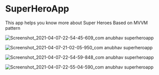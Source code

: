 # SuperHeroApp
This app helps you know more about Super Heroes
Based on MVVM pattern

![Screenshot_2021-04-07-22-54-45-609_com anubhav superheroapp](https://user-images.githubusercontent.com/56479904/113911831-0feff600-97f8-11eb-88c7-3ee2a431a37a.jpg)

![Screenshot_2021-04-07-21-02-05-950_com anubhav superheroapp](https://user-images.githubusercontent.com/56479904/113912353-a45a5880-97f8-11eb-8a34-21a47b5734ab.jpg)

![Screenshot_2021-04-07-22-54-59-848_com anubhav superheroapp](https://user-images.githubusercontent.com/56479904/113912391-afad8400-97f8-11eb-9f56-64caf8c53fac.jpg)

![Screenshot_2021-04-07-22-55-04-590_com anubhav superheroapp](https://user-images.githubusercontent.com/56479904/113912430-bb994600-97f8-11eb-9ba9-d8461a492869.jpg)
